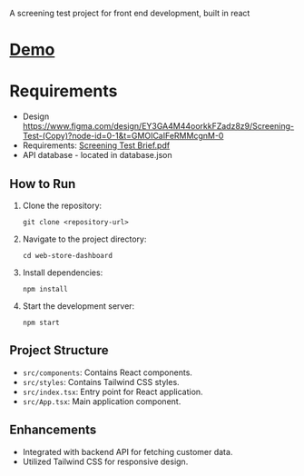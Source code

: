 A screening test project for front end development, built in react 

# [Demo](https://web-store-dashboard-psi.vercel.app/)

# Requirements
- Design https://www.figma.com/design/EY3GA4M44oorkkFZadz8z9/Screening-Test-(Copy)?node-id=0-1&t=GMOICaIFeRMMcgnM-0
- Requirements: [Screening Test Brief.pdf](https://github.com/user-attachments/files/16158859/Screening.Test.Brief.pdf)
- API database - located in database.json

## How to Run

1. Clone the repository:
    ```
    git clone <repository-url>
    ```
2. Navigate to the project directory:
    ```
    cd web-store-dashboard
    ```
3. Install dependencies:
    ```
    npm install
    ```
4. Start the development server:
    ```
    npm start
    ```

## Project Structure

- `src/components`: Contains React components.
- `src/styles`: Contains Tailwind CSS styles.
- `src/index.tsx`: Entry point for React application.
- `src/App.tsx`: Main application component.

## Enhancements

- Integrated with backend API for fetching customer data.
- Utilized Tailwind CSS for responsive design.
